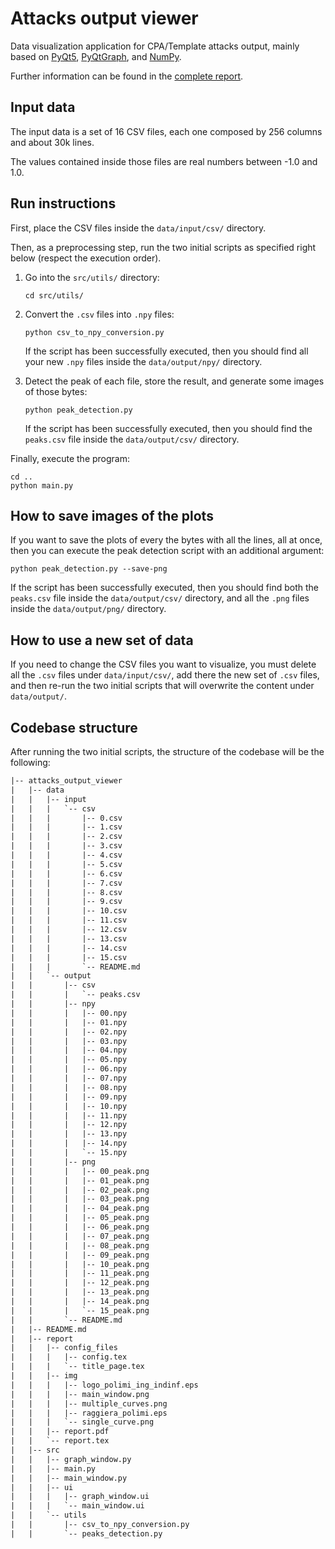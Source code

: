 # Attacks output viewer

Data visualization application for CPA/Template attacks output, mainly based on [PyQt5](https://pypi.org/project/PyQt5),
[PyQtGraph](https://www.pyqtgraph.org), and [NumPy](https://numpy.org).

Further information can be found in the [complete report](report/report.pdf).


## Input data

The input data is a set of 16 CSV files, each one composed by 256 columns and about 30k lines.

The values contained inside those files are real numbers between -1.0 and 1.0.


## Run instructions

First, place the CSV files inside the `data/input/csv/` directory.

Then, as a preprocessing step, run the two initial scripts as specified right below (respect the execution order).

1. Go into the `src/utils/` directory:
   ```commandline
   cd src/utils/
   ```

2. Convert the `.csv` files into `.npy` files:
    ```commandline
    python csv_to_npy_conversion.py
    ```
   If the script has been successfully executed, then you should find all your new `.npy` files inside
   the `data/output/npy/` directory.

3. Detect the peak of each file, store the result, and generate some images of those bytes:
    ```commandline
    python peak_detection.py
    ```
   If the script has been successfully executed, then you should find the `peaks.csv` file inside the `data/output/csv/`
   directory.

Finally, execute the program:
```commandline
cd ..
python main.py
```


## How to save images of the plots

If you want to save the plots of every the bytes with all the lines, all at once, then you can execute
the peak detection script with an additional argument:
```commandline
python peak_detection.py --save-png
```

If the script has been successfully executed, then you should find both the `peaks.csv` file inside the
`data/output/csv/` directory, and all the `.png` files inside the `data/output/png/` directory.


## How to use a new set of data

If you need to change the CSV files you want to visualize, you must delete all the `.csv` files under `data/input/csv/`,
add there the new set of `.csv` files, and then re-run the two initial scripts that will overwrite the content
under `data/output/`.


## Codebase structure

After running the two initial scripts, the structure of the codebase will be the following:
```txt
|-- attacks_output_viewer
|   |-- data
|   |   |-- input
|   |   |   `-- csv
|   |   |       |-- 0.csv
|   |   |       |-- 1.csv
|   |   |       |-- 2.csv
|   |   |       |-- 3.csv
|   |   |       |-- 4.csv
|   |   |       |-- 5.csv
|   |   |       |-- 6.csv
|   |   |       |-- 7.csv
|   |   |       |-- 8.csv
|   |   |       |-- 9.csv
|   |   |       |-- 10.csv
|   |   |       |-- 11.csv
|   |   |       |-- 12.csv
|   |   |       |-- 13.csv
|   |   |       |-- 14.csv
|   |   |       |-- 15.csv
|   |   |       `-- README.md
|   |   `-- output
|   |       |-- csv
|   |       |   `-- peaks.csv
|   |       |-- npy
|   |       |   |-- 00.npy
|   |       |   |-- 01.npy
|   |       |   |-- 02.npy
|   |       |   |-- 03.npy
|   |       |   |-- 04.npy
|   |       |   |-- 05.npy
|   |       |   |-- 06.npy
|   |       |   |-- 07.npy
|   |       |   |-- 08.npy
|   |       |   |-- 09.npy
|   |       |   |-- 10.npy
|   |       |   |-- 11.npy
|   |       |   |-- 12.npy
|   |       |   |-- 13.npy
|   |       |   |-- 14.npy
|   |       |   `-- 15.npy
|   |       |-- png
|   |       |   |-- 00_peak.png
|   |       |   |-- 01_peak.png
|   |       |   |-- 02_peak.png
|   |       |   |-- 03_peak.png
|   |       |   |-- 04_peak.png
|   |       |   |-- 05_peak.png
|   |       |   |-- 06_peak.png
|   |       |   |-- 07_peak.png
|   |       |   |-- 08_peak.png
|   |       |   |-- 09_peak.png
|   |       |   |-- 10_peak.png
|   |       |   |-- 11_peak.png
|   |       |   |-- 12_peak.png
|   |       |   |-- 13_peak.png
|   |       |   |-- 14_peak.png
|   |       |   `-- 15_peak.png
|   |       `-- README.md
|   |-- README.md
|   |-- report
|   |   |-- config_files
|   |   |   |-- config.tex
|   |   |   `-- title_page.tex
|   |   |-- img
|   |   |   |-- logo_polimi_ing_indinf.eps
|   |   |   |-- main_window.png
|   |   |   |-- multiple_curves.png
|   |   |   |-- raggiera_polimi.eps
|   |   |   `-- single_curve.png
|   |   |-- report.pdf
|   |   `-- report.tex
|   |-- src
|   |   |-- graph_window.py
|   |   |-- main.py
|   |   |-- main_window.py
|   |   |-- ui
|   |   |   |-- graph_window.ui
|   |   |   `-- main_window.ui
|   |   `-- utils
|   |       |-- csv_to_npy_conversion.py
|   |       `-- peaks_detection.py
```

